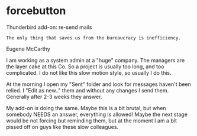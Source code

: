 forcebutton
===========

Thunderbird add-on: re-send mails

    The only thing that saves us from the bureaucracy is inefficiency.

Eugene McCarthy

I am working as a system admin at a "huge" company. The managers are the layer cake at this Co. So a project is usually too long, and too complicated. I do not like this slow motion style, so usually I do this.

At the morning I open my "Sent" folder and look for messages haven't been relied. I "Edit as new.." them and without any changes I send them. Generally after 2-3 weeks they answer.

My add-on is doing the same. Maybe this is a bit brutal, but when somebody NEEDS an answer, everything is allowed! Maybe the next stage would be not forcing but reminding them, but at the moment I am a bit pissed off on guys like these slow colleagues.
